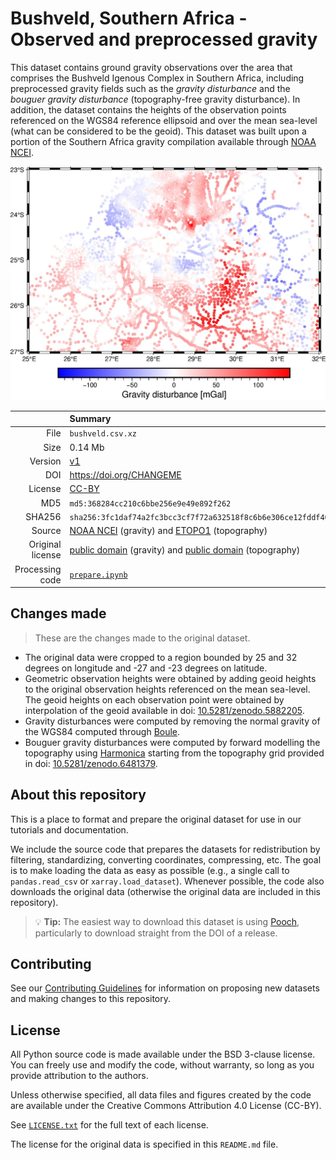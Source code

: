 # Bushveld, Southern Africa - Observed and preprocessed gravity

This dataset contains ground gravity observations over the area that comprises
the Bushveld Igenous Complex in Southern Africa, including preprocessed gravity
fields such as the *gravity disturbance* and the *bouguer gravity disturbance*
(topography-free gravity disturbance). In addition, the dataset contains the
heights of the observation points referenced on the WGS84 reference ellipsoid
and over the mean sea-level (what can be considered to be the geoid). This
dataset was built upon a portion of the Southern Africa gravity compilation
available through [NOAA NCEI](https://www.ngdc.noaa.gov/mgg/gravity/).

![Gravity disturbance (mGal) over Bushveld](preview.jpg)

| | Summary |
|--:|:--|
| File | `bushveld.csv.xz` |
| Size | 0.14 Mb |
| Version | [v1](https://github.com/fatiando-data/v1/releases/latest) |
| DOI | https://doi.org/CHANGEME |
| License | [CC-BY](https://creativecommons.org/licenses/by/4.0/) |
| MD5 | `md5:368284cc210c6bbe256e9e49e892f262` |
| SHA256 | `sha256:3fc1daf74a2fc3bcc3cf7f72a632518f8c6b6e306ce12fddf4055d7cb44945c8` |
| Source | [NOAA NCEI](https://www.ngdc.noaa.gov/mgg/gravity/) (gravity) and [ETOPO1](https://doi.org/10.7289/V5C8276M) (topography) |
| Original license | [public domain](https://ngdc.noaa.gov/ngdcinfo/privacy.html) (gravity) and [public domain](https://ngdc.noaa.gov/mgg/global/dem_faq.html#sec-2.4) (topography) |
| Processing code | [`prepare.ipynb`](https://nbviewer.org/github/fatiando-data/bushveld-gravity/blob/main/prepare.ipynb) |

## Changes made

> These are the changes made to the original dataset.

* The original data were cropped to a region bounded by 25 and 32 degrees on
  longitude and -27 and -23 degrees on latitude.
* Geometric observation heights were obtained by adding geoid heights to the
  original observation heights referenced on the mean sea-level. The geoid
  heights on each observation point were obtained by interpolation of the geoid
  available in doi:
  [10.5281/zenodo.5882205](https://doi.org/10.5281/zenodo.5882205).
* Gravity disturbances were computed by removing the normal gravity of the
  WGS84 computed through [Boule](https://www.fatiando.org/boule).
* Bouguer gravity disturbances were computed by forward modelling the
  topography using [Harmonica](https://www.fatiando.org/harmonica) starting
  from the topography grid provided in doi:
  [10.5281/zenodo.6481379](https://doi.org/10.5281/zenodo.6481379).

## About this repository

This is a place to format and prepare the original dataset for use in our
tutorials and documentation.

We include the source code that prepares the datasets for redistribution by
filtering, standardizing, converting coordinates, compressing, etc.
The goal is to make loading the data as easy as possible (e.g., a single call
to `pandas.read_csv` or `xarray.load_dataset`).
Whenever possible, the code also downloads the original data (otherwise the
original data are included in this repository).

> 💡 **Tip:** The easiest way to download this dataset is using
> [Pooch](https://www.fatiando.org/pooch), particularly to download straight
> from the DOI of a release.

## Contributing

See our [Contributing Guidelines][contrib] for information on proposing new
datasets and making changes to this repository.

## License

All Python source code is made available under the BSD 3-clause license. You
can freely use and modify the code, without warranty, so long as you provide
attribution to the authors.

Unless otherwise specified, all data files and figures created by the code are
available under the Creative Commons Attribution 4.0 License (CC-BY).

See [`LICENSE.txt`](LICENSE.txt) for the full text of each license.

The license for the original data is specified in this `README.md` file.


[contrib]: https://github.com/fatiando-data/.github/blob/main/CONTRIBUTING.md
